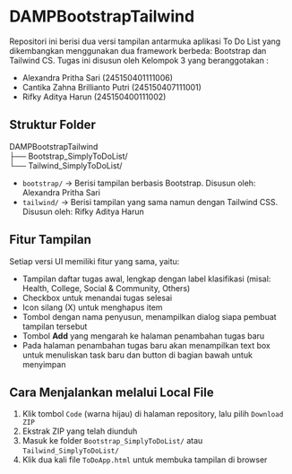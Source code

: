 # DAMPBootstrapTailwind

Repositori ini berisi dua versi tampilan antarmuka aplikasi To Do List yang dikembangkan menggunakan dua framework berbeda: Bootstrap dan Tailwind CS.
Tugas ini disusun oleh Kelompok 3 yang beranggotakan :
- Alexandra Pritha Sari (245150401111006)
- Cantika Zahna Brillianto Putri (245150407111001)
- Rifky Aditya Harun (245150400111002)


## Struktur Folder
DAMPBootstrapTailwind
<br>├── Bootstrap_SimplyToDoList/ <br>
└── Tailwind_SimplyToDoList/

- `bootstrap/` → Berisi tampilan berbasis Bootstrap. Disusun oleh: Alexandra Pritha Sari  
- `tailwind/` → Berisi tampilan yang sama namun dengan Tailwind CSS. Disusun oleh: Rifky Aditya Harun

## Fitur Tampilan

Setiap versi UI memiliki fitur yang sama, yaitu:
- Tampilan daftar tugas awal, lengkap dengan label klasifikasi (misal: Health, College, Social & Community, Others)
- Checkbox untuk menandai tugas selesai
- Icon silang (X) untuk menghapus item
- Tombol dengan nama penyusun, menampilkan dialog siapa pembuat tampilan tersebut
- Tombol **Add** yang mengarah ke halaman penambahan tugas baru
- Pada halaman penambahan tugas baru akan menampilkan text box untuk menuliskan task baru dan button di bagian bawah untuk menyimpan

## Cara Menjalankan melalui Local File
1. Klik tombol `Code` (warna hijau) di halaman repository, lalu pilih `Download ZIP`
2. Ekstrak ZIP yang telah diunduh
3. Masuk ke folder `Bootstrap_SimplyToDoList/` atau `Tailwind_SimplyToDoList/`
4. Klik dua kali file `ToDoApp.html` untuk membuka tampilan di browser
